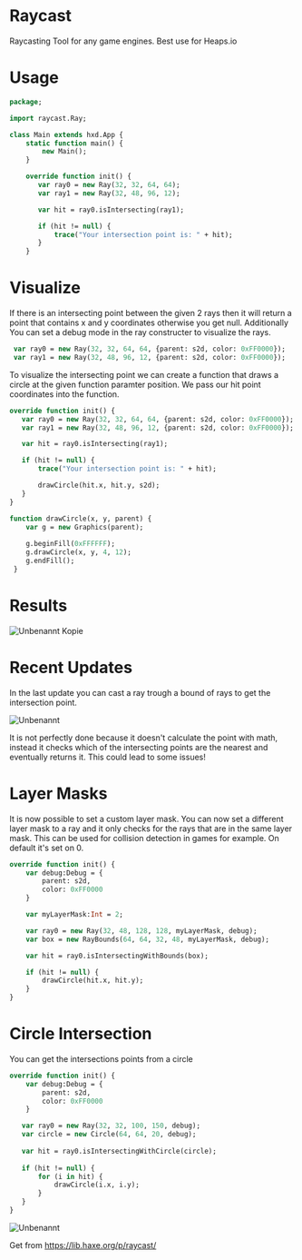 # Raycast
Raycasting Tool for any game engines. Best use for Heaps.io

# Usage

```haxe
package;

import raycast.Ray;

class Main extends hxd.App {
    static function main() {
        new Main();
    }

    override function init() {
       var ray0 = new Ray(32, 32, 64, 64);
       var ray1 = new Ray(32, 48, 96, 12);

       var hit = ray0.isIntersecting(ray1);

       if (hit != null) {
           trace("Your intersection point is: " + hit);
       }
    }
```

# Visualize

If there is an intersecting point between the given 2 rays then it will return a point that contains x and y coordinates otherwise you get null. Additionally You can set a debug mode in the ray constructer to visualize the rays.

```haxe
 var ray0 = new Ray(32, 32, 64, 64, {parent: s2d, color: 0xFF0000});
 var ray1 = new Ray(32, 48, 96, 12, {parent: s2d, color: 0xFF0000});
```
To visualize the intersecting point we can create a function that draws a circle at the given function paramter position. We pass our hit point coordinates into the function.

```haxe
override function init() {
   var ray0 = new Ray(32, 32, 64, 64, {parent: s2d, color: 0xFF0000});
   var ray1 = new Ray(32, 48, 96, 12, {parent: s2d, color: 0xFF0000});

   var hit = ray0.isIntersecting(ray1);

   if (hit != null) {
       trace("Your intersection point is: " + hit);

       drawCircle(hit.x, hit.y, s2d);
   }
}

function drawCircle(x, y, parent) {
    var g = new Graphics(parent);
        
    g.beginFill(0xFFFFFF);
    g.drawCircle(x, y, 4, 12);
    g.endFill();
 }
 ```
 
 # Results
 
 ![Unbenannt Kopie](https://user-images.githubusercontent.com/48133099/143768413-43219c36-8f9f-45d8-9196-0289ce9c9e9b.png)
 
 
 # Recent Updates
 
 In the last update you can cast a ray trough a bound of rays to get the intersection point.
 
![Unbenannt](https://user-images.githubusercontent.com/95177386/145473467-1c3c2583-4967-44b2-99fd-e9dc5b02aba4.PNG)

It is not perfectly done because it doesn't calculate the point with math, instead it checks which of the intersecting points are the nearest and eventually returns it. This could lead to some issues!

# Layer Masks
It is now possible to set a custom layer mask. You can now set a different layer mask to a ray and it only checks for the rays that are in the same layer mask. This can be used for collision detection in games for example. On default it's set on 0.

```haxe
override function init() {
    var debug:Debug = {
        parent: s2d,
        color: 0xFF0000
    }

    var myLayerMask:Int = 2;

    var ray0 = new Ray(32, 48, 128, 128, myLayerMask, debug);
    var box = new RayBounds(64, 64, 32, 48, myLayerMask, debug);

    var hit = ray0.isIntersectingWithBounds(box);

    if (hit != null) {
        drawCircle(hit.x, hit.y);
    }
}
```

# Circle Intersection
You can get the intersections points from a circle

```haxe
override function init() {
    var debug:Debug = {
        parent: s2d,
        color: 0xFF0000 
    }

   var ray0 = new Ray(32, 32, 100, 150, debug);
   var circle = new Circle(64, 64, 20, debug);
        
   var hit = ray0.isIntersectingWithCircle(circle);
    
   if (hit != null) {
       for (i in hit) {
           drawCircle(i.x, i.y);
       }
   }
}
```

![Unbenannt](https://user-images.githubusercontent.com/95177386/145473129-a6cf3d70-6369-4402-afc7-24ec0f670a04.PNG)

 
 Get from https://lib.haxe.org/p/raycast/
